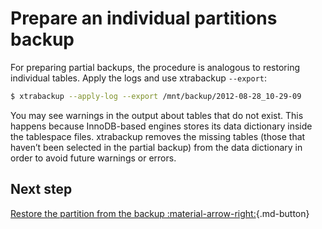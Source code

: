 # Prepare an individual partitions backup

For preparing partial backups, the procedure is analogous to restoring
individual tables. Apply the logs and use xtrabackup `--export`:

```{.bash data-prompt="$"}
$ xtrabackup --apply-log --export /mnt/backup/2012-08-28_10-29-09
```

You may see warnings in the output about tables that do not exist. This happens
because InnoDB-based engines stores its data dictionary inside the tablespace
files. xtrabackup removes the missing tables (those that haven’t been selected in the partial
backup) from the data dictionary in order to avoid future warnings or errors.

## Next step

[Restore the partition from the backup :material-arrow-right:](restore-individual-partitions.md){.md-button}

